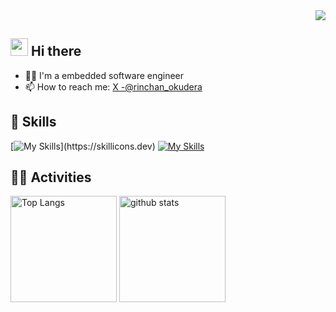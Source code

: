 <!-- 1. GitHub usernameを変更 -->
<div align="right">
  <img src="https://komarev.com/ghpvc/?username=username" />
</div>

## <img src="https://media.giphy.com/media/hvRJCLFzcasrR4ia7z/giphy.gif" width="28"> Hi there

- 🧑‍💻 I'm a embedded software engineer
- 📫 How to reach me: [X -@rinchan_okudera](https://x.com/rinchan_okudera)

## 🌱 Skills
[![My Skills](https://skillicons.dev/icons?i=c,cs,cpp,go,py,)](https://skillicons.dev)
[![My Skills](https://skillicons.dev/icons?i=docker,flutter,git,ros,unity)](https://skillicons.dev)


<!-- 4. GitHub usernameを変更, 2箇所 -->
<!-- ライトモート：theme=light, ダークモート：theme=vue-dark  -->
## 🏃‍♀️ Activities
<div align="left"> 
  <img alt="Top Langs" height="170px" src="https://github-readme-stats.vercel.app/api?username=RIN-POKO&theme=vue-dark&layout=compact" />
  <img alt="github stats" height="170px" src="https://github-readme-stats.vercel.app/api/top-langs/?username=RIN-POKO&theme=vue-dark&layout=compact" />
</div>


<!--
This repository is a ✨ _special_ ✨ repository because its `README.md` (this file) appears on your GitHub profile.

Here are some ideas to get you started:

- 🔭 I’m currently working on ...
- 🌱 I’m currently learning ...
- 👯 I’m looking to collaborate on ...
- 🤔 I’m looking for help with ...
- 💬 Ask me about ...
- 📫 How to reach me: ...
- 😄 Pronouns: ...
- ⚡ Fun fact: ...
-->
